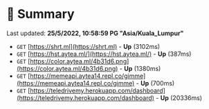 # 📖 Summary
Last updated: **25/5/2022, 10:58:59 PG "Asia/Kuala_Lumpur"**

- `GET` [https://shrt.ml](https://shrt.ml) - **Up** (3102ms)
- `GET` [https://hst.aytea.ml/](https://hst.aytea.ml/) - **Up** (387ms)
- `GET` [https://color.aytea.ml/4b31d6.png](https://color.aytea.ml/4b31d6.png) - **Up** (1380ms)
- `GET` [https://memeapi.aytea14.repl.co/gimme](https://memeapi.aytea14.repl.co/gimme) - **Up** (700ms)
- `GET` [https://teledrivemy.herokuapp.com/dashboard](https://teledrivemy.herokuapp.com/dashboard) - **Up** (20336ms)
